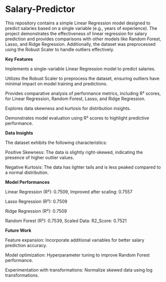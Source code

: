 # Salary-Predictor

This repository contains a simple Linear Regression model designed to predict salaries based on a single variable (e.g., years of experience). The project demonstrates the effectiveness of linear regression for salary prediction and provides comparisons with other models like Random Forest, Lasso, and Ridge Regression. Additionally, the dataset was preprocessed using the Robust Scaler to handle outliers effectively.

**Key Features**

Implements a single-variable Linear Regression model to predict salaries.

Utilizes the Robust Scaler to preprocess the dataset, ensuring outliers have minimal impact on model training and predictions.

Provides comparative analysis of performance metrics, including R² scores, for Linear Regression, Random Forest, Lasso, and Ridge Regression.

Explores data skewness and kurtosis for distribution insights.

Demonstrates model evaluation using R² scores to highlight predictive performance.

**Data Insights**

The dataset exhibits the following characteristics:

Positive Skewness: The data is slightly right-skewed, indicating the presence of higher outlier values.

Negative Kurtosis: The data has lighter tails and is less peaked compared to a normal distribution.

**Model Performances**

Linear Regression (R²): 0.7509, Improved after scaling: 0.7557

Lasso Regression (R²): 0.7509

Ridge Regression (R²): 0.7509

Random Forest (R²): 0.7539, Scaled Data: R2_Score: 0.7521 

**Future Work**

Feature expansion: Incorporate additional variables for better salary prediction accuracy. 

Model optimization: Hyperparameter tuning to improve Random Forest performance. 

Experimentation with transformations: Normalize skewed data using log transformations.
